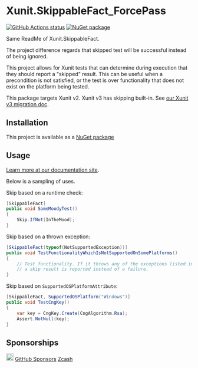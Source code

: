 Xunit.SkippableFact_ForcePass
======================

[![GitHub Actions status](https://github.com/aarnott/Xunit.SkippableFact/actions/workflows/build.yml/badge.svg)](https://github.com/AArnott/Xunit.SkippableFact/actions/workflows/build.yml)
[![NuGet package](https://img.shields.io/nuget/v/xunit.skippablefact.svg)](https://nuget.org/packages/xunit.skippablefact)

Same ReadMe of Xunit.SkippableFact.

The project difference regards that skipped test will be successful instead of being ignored.

This project allows for Xunit tests that can determine during execution that they should report a "skipped" result.
This can be useful when a precondition is not satisfied, or the test is over functionality that does not exist on the platform being tested.

This package targets Xunit v2.
Xunit v3 has skipping built-in.
See [our Xunit v3 migration doc](https://aarnott.github.io/Xunit.SkippableFact/docs/xunit-v3.html).

## Installation

This project is available as a [NuGet package][NuPkg]

## Usage

[Learn more at our documentation site](https://aarnott.github.io/Xunit.SkippableFact/).

Below is a sampling of uses.

Skip based on a runtime check:

```csharp
[SkippableFact]
public void SomeMoodyTest()
{
    Skip.IfNot(InTheMood);
}
```

Skip based on a thrown exception:

```csharp
[SkippableFact(typeof(NotSupportedException))]
public void TestFunctionalityWhichIsNotSupportedOnSomePlatforms()
{
    // Test functionality. If it throws any of the exceptions listed in the attribute,
    // a skip result is reported instead of a failure.
}
```

Skip based on `SupportedOSPlatformAttribute`:

```csharp
[SkippableFact, SupportedOSPlatform("Windows")]
public void TestCngKey()
{
    var key = CngKey.Create(CngAlgorithm.Rsa);
    Assert.NotNull(key);
}
```

## Sponsorships

[<img src="https://api.gitsponsors.com/api/badge/img?id=39364524" height="20">](https://api.gitsponsors.com/api/badge/link?p=gfTAaPbnYnow49AIjp8+x6zqItEv9S5jyYxbQltcORwVT6sruhrlqC8A/BAUipwCTnxBrMnnlPhVz2HXELTWe3KqMHrfiusNcB64Wnh4efdCTfCjt5lR/fofmSyjWbMoakjbDpQOHfWcwGy1lvsUbw==) [GitHub Sponsors](https://github.com/sponsors/AArnott)
[Zcash](zcash:u1vv2ws6xhs72faugmlrasyeq298l05rrj6wfw8hr3r29y3czev5qt4ugp7kylz6suu04363ze92dfg8ftxf3237js0x9p5r82fgy47xkjnw75tqaevhfh0rnua72hurt22v3w3f7h8yt6mxaa0wpeeh9jcm359ww3rl6fj5ylqqv54uuwrs8q4gys9r3cxdm3yslsh3rt6p7wznzhky7)

[NuPkg]: https://www.nuget.org/packages/Xunit.SkippableFact
